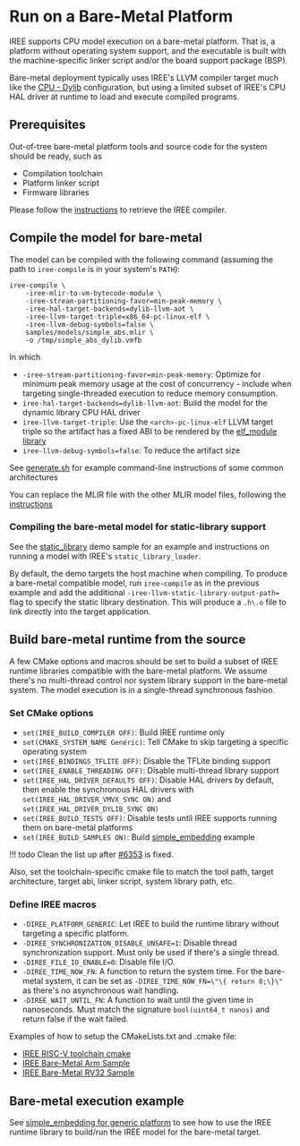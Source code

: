 # Run on a Bare-Metal Platform

IREE supports CPU model execution on a bare-metal platform. That is, a platform
without operating system support, and the executable is built with the
machine-specific linker script and/or the board support package (BSP).

Bare-metal deployment typically uses IREE's LLVM compiler target much like the
[CPU - Dylib](./cpu-dylib.md)
configuration, but using a limited subset of IREE's CPU HAL driver at runtime to
load and execute compiled programs.

## Prerequisites

Out-of-tree bare-metal platform tools and source code for the system should be
ready, such as

* Compilation toolchain
* Platform linker script
* Firmware libraries

Please follow the
[instructions](./cpu-dylib.md#get-compiler-for-cpu-native-instructions)
to retrieve the IREE compiler.

## Compile the model for bare-metal

The model can be compiled with the following command (assuming the path to
`iree-compile` is in your system's `PATH`):

```shell
iree-compile \
    -iree-mlir-to-vm-bytecode-module \
    -iree-stream-partitioning-favor=min-peak-memory \
    -iree-hal-target-backends=dylib-llvm-aot \
    -iree-llvm-target-triple=x86_64-pc-linux-elf \
    -iree-llvm-debug-symbols=false \
    samples/models/simple_abs.mlir \
    -o /tmp/simple_abs_dylib.vmfb

```

In which

*   `-iree-stream-partitioning-favor=min-peak-memory`: Optimize for minimum peak
    memory usage at the cost of concurrency - include when targeting
    single-threaded execution to reduce memory consumption.
*   `iree-hal-target-backends=dylib-llvm-aot`: Build the model for the dynamic
    library CPU HAL driver
*   `iree-llvm-target-triple`: Use the `<arch>-pc-linux-elf` LLVM target triple
    so the artifact has a fixed ABI to be rendered by the
    [elf_module library](https://github.com/google/iree/tree/main/iree/hal/local/elf)
*   `iree-llvm-debug-symbols=false`: To reduce the artifact size

See [generate.sh](https://github.com/google/iree/blob/main/iree/hal/local/elf/testdata/generate.sh)
for example command-line instructions of some common architectures

You can replace the MLIR file with the other MLIR model files, following the
[instructions](./cpu-dylib.md#compile-the-model)

### Compiling the bare-metal model for static-library support

See the [static_library](https://github.com/google/iree/tree/main/samples/iree_static_library)
demo sample for an example and instructions on running a model with IREE's
`static_library_loader`.

By default, the demo targets the host machine when compiling. To produce a
bare-metal compatible model, run `iree-compile` as in the previous example
and add the additional `-iree-llvm-static-library-output-path=` flag to specify
the static library destination. This will produce a `.h\.o` file to link
directly into the target application.

## Build bare-metal runtime from the source

A few CMake options and macros should be set to build a subset of IREE runtime
libraries compatible with the bare-metal platform. We assume there's no
multi-thread control nor system library support in the bare-metal system. The
model execution is in a single-thread synchronous fashion.

### Set CMake options

* `set(IREE_BUILD_COMPILER OFF)`: Build IREE runtime only
* `set(CMAKE_SYSTEM_NAME Generic)`: Tell CMake to skip targeting a specific
operating system
* `set(IREE_BINDINGS_TFLITE OFF)`: Disable the TFLite binding support
* `set(IREE_ENABLE_THREADING OFF)`: Disable multi-thread library support
* `set(IREE_HAL_DRIVER_DEFAULTS OFF)`: Disable HAL drivers by default, then
enable the synchronous HAL drivers with `set(IREE_HAL_DRIVER_VMVX_SYNC ON)` and
`set(IREE_HAL_DRIVER_DYLIB_SYNC ON)`
* `set(IREE_BUILD_TESTS OFF)`: Disable tests until IREE supports running them on
bare-metal platforms
* `set(IREE_BUILD_SAMPLES ON)`: Build
[simple_embedding](https://github.com/google/iree/tree/main/samples/iree_simple_embedding)
example

!!! todo
    Clean the list up after [#6353](https://github.com/google/iree/issues/6353)
    is fixed.

Also, set the toolchain-specific cmake file to match the tool path, target
architecture, target abi, linker script, system library path, etc.

### Define IREE macros

* `-DIREE_PLATFORM_GENERIC`: Let IREE to build the runtime library without
targeting a specific platform.
* `-DIREE_SYNCHRONIZATION_DISABLE_UNSAFE=1`: Disable thread synchronization
support. Must only be used if there's a single thread.
* `-DIREE_FILE_IO_ENABLE=0`: Disable file I/O.
* `-DIREE_TIME_NOW_FN`: A function to return the system time. For the bare-metal
system, it can be set as `-DIREE_TIME_NOW_FN=\"\{ return 0;\}\"` as there's no
asynchronous wait handling.
* `-DIREE_WAIT_UNTIL_FN`: A function to wait until the given time in
nanoseconds. Must match the signature `bool(uint64_t nanos)` and return
false if the wait failed.

Examples of how to setup the CMakeLists.txt and .cmake file:

* [IREE RISC-V toolchain cmake](https://github.com/google/iree/blob/main/build_tools/cmake/riscv.toolchain.cmake)
* [IREE Bare-Metal Arm Sample](https://github.com/iml130/iree-bare-metal-arm)
* [IREE Bare-Metal RV32 Sample](https://github.com/AmbiML/iree-rv32-springbok)

## Bare-metal execution example

See
[simple_embedding for generic platform](https://github.com/google/iree/blob/main/samples/iree_simple_embedding/README.md#generic-platform-support)
to see how to use the IREE runtime library to build/run the IREE model for the
bare-metal target.
